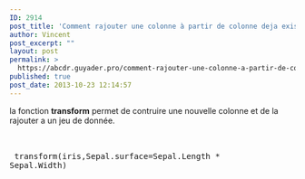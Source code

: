 ```yaml
---
ID: 2914
post_title: 'Comment rajouter une colonne à partir de colonne deja existante dans un jeu de donnée? : transform'
author: Vincent
post_excerpt: ""
layout: post
permalink: >
  https://abcdr.guyader.pro/comment-rajouter-une-colonne-a-partir-de-colonne-deja-existante-dans-un-jeu-de-donnee-transform/
published: true
post_date: 2013-10-23 12:14:57
---
```

la fonction <strong>transform</strong> permet de contruire une nouvelle colonne et de la rajouter a un jeu de donnée.<br /><br /> <pre lang='rsplus'><br /> transform(iris,Sepal.surface=Sepal.Length * Sepal.Width) <br /></pre>